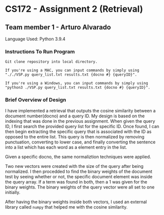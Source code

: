 # CS172 - Assignment 2 (Retrieval)

## Team member 1 - Arturo Alvarado

Language Used: Python 3.9.4

### Instructions To Run Program
`Git clone repository into local directory.`

`If you're using a MAC, you can input commands by simply using "././VSP.py query_list.txt results.txt {docno #} {queryID}".`

`If you're using a Windows, you can input commands by simply using "python3 ./VSP.py query_list.txt results.txt {docno #} {queryID}".`

### Brief Overview of Design
I have implemented a retrieval that outputs the cosine similarity between a document number(docno) and a query ID. My design is based on the 
indexing that was done in the previous assignment. When given the query ID, I first search the provided query list for the specific ID. Once found, 
I can then begin extracting the specific query that is associated with the ID as opposed to the entire list. This query is then normalized
by removing punctuation, converting to lower case, and finally converting the sentence into a list which has each word as a element entry in the list.

Given a specific docno, the same normaliztion techniques were applied. 

Two new vectors were created with the size of the query after being normalized. I then procedded to find the binary weights of the document test by 
seeing whether or not, the specific document element was inside the query array. If a term was found in both, then a 1 was given for the binary weights. 
The binary weights of the query vector were all set to one initially.

After having the binary weights inside both vectors, I used an external library called `numpy` that helped me with the cosine similarity.
